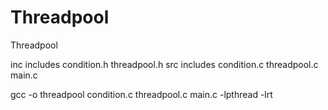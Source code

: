 # Threadpool
Threadpool

inc includes condition.h threadpool.h
src includes condition.c threadpool.c main.c

gcc -o threadpool condition.c threadpool.c main.c -lpthread -lrt
